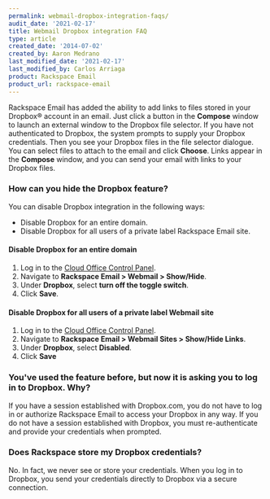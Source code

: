 ```yaml
---
permalink: webmail-dropbox-integration-faqs/
audit_date: '2021-02-17'
title: Webmail Dropbox integration FAQ
type: article
created_date: '2014-07-02'
created_by: Aaron Medrano
last_modified_date: '2021-02-17'
last_modified_by: Carlos Arriaga
product: Rackspace Email
product_url: rackspace-email
---
```


Rackspace Email has added the ability to add links to files stored in
your Dropbox&reg; account in an email. Just click a button in the **Compose**
window to launch an external window to the Dropbox file selector. If you
have not authenticated to Dropbox, the system prompts to supply your
Dropbox credentials. Then you see your Dropbox files in the file
selector dialogue. You can select files to attach to the email and click
**Choose**. Links appear in the **Compose** window, and you can
send your email with links to your Dropbox files.

### How can you hide the Dropbox feature?

You can disable Dropbox integration in the following ways:

-   Disable Dropbox for an entire domain.
-   Disable Dropbox for all users of a private label Rackspace Email site.

#### Disable Dropbox for an entire domain

1. Log in to the [Cloud Office Control Panel](https://cp.rackspace.com).
2. Navigate to **Rackspace Email &gt; Webmail &gt; Show/Hide**.
3. Under **Dropbox**, select **turn off the toggle switch**.
4. Click **Save**.

#### Disable Dropbox for all users of a private label Webmail site

1. Log in to the [Cloud Office Control Panel](https://cp.rackspace.com).
2. Navigate to **Rackspace Email &gt; Webmail Sites &gt; Show/Hide Links**.
3. Under **Dropbox**, select **Disabled**.
4. Click **Save**

### You've used the feature before, but now it is asking you to log in to Dropbox. Why?

If you have a session established with Dropbox.com, you do not have to
log in or authorize Rackspace Email to access your Dropbox in any way. If
you do not have a session established with Dropbox, you must
re-authenticate and provide your credentials when prompted.

### Does Rackspace store my Dropbox credentials?

No. In fact, we never see or store your credentials. When you log in to
Dropbox, you send your credentials directly to Dropbox via a
secure connection.
